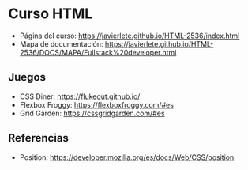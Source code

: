 # Curso HTML

* Página del curso: https://javierlete.github.io/HTML-2536/index.html
* Mapa de documentación: https://javierlete.github.io/HTML-2536/DOCS/MAPA/Fullstack%20developer.html

## Juegos

* CSS Diner: https://flukeout.github.io/
* Flexbox Froggy: https://flexboxfroggy.com/#es
* Grid Garden: https://cssgridgarden.com/#es

## Referencias

* Position: https://developer.mozilla.org/es/docs/Web/CSS/position
